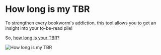 # How long is my TBR

To strengthen every bookworm's addiction, this tool allows you to get an insight into your to-be-read pile!

So, [how long is your TBR](https://how-long-is-my-tbr.itzami.com/)?

![How long is my TBR](https://github.com/user-attachments/assets/cd9df6a5-717e-4737-8b4a-d18281539171)
